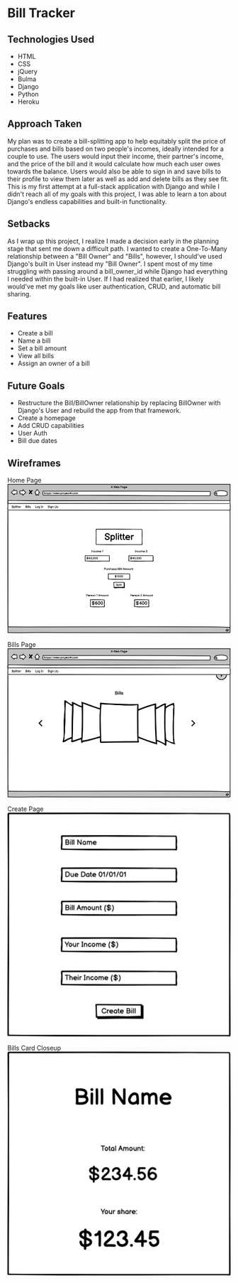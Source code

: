 # Bill Tracker

## Technologies Used

- HTML
- CSS
- jQuery
- Bulma
- Django
- Python
- Heroku

## Approach Taken

My plan was to create a bill-splitting app to help equitably split the price of purchases and bills based on two people's incomes, ideally intended for a couple to use. The users would input their income, their partner's income, and the price of the bill and it would calculate how much each user owes towards the balance. Users would also be able to sign in and save bills to their profile to view them later as well as add and delete bills as they see fit. This is my first attempt at a full-stack application with Django and while I didn't reach all of my goals with this project, I was able to learn a ton about Django's endless capabilities and built-in functionality.

## Setbacks

As I wrap up this project, I realize I made a decision early in the planning stage that sent me down a difficult path. I wanted to create a One-To-Many relationship between a "Bill Owner" and "Bills", however, I should've used Django's built in User instead my "Bill Owner". I spent most of my time struggling with passing around a bill_owner_id while Django had everything I needed within the built-in User. If I had realized that earlier, I likely would've met my goals like user authentication, CRUD, and automatic bill sharing.

## Features

- Create a bill
- Name a bill
- Set a bill amount
- View all bills
- Assign an owner of a bill

## Future Goals

- Restructure the Bill/BillOwner relationship by replacing BillOwner with Django's User and rebuild the app from that framework.
- Create a homepage
- Add CRUD capabilities
- User Auth
- Bill due dates

## Wireframes

Home Page
<img src='/planning/wireframes/Home Page.png' width=600>

Bills Page
<img src='/planning/wireframes/Bills Page.png' width=600>

Create Page
<img src='/planning/wireframes/Create a new bill.png' width=600>

Bills Card Closeup
<img src='/planning/wireframes/Bills Card Closeup.png' width=600>
